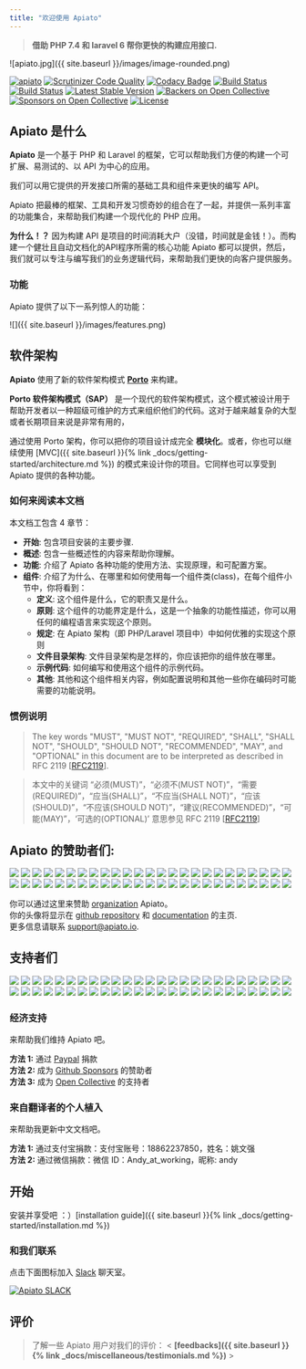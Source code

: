 ```yaml
---
title: "欢迎使用 Apiato"
---
```


> **借助 PHP 7.4 和 laravel 6 帮你更快的构建应用接口.**

![apiato.jpg]({{ site.baseurl }}/images/image-rounded.png)

[![apiato](https://img.shields.io/badge/Status-Awesome-brightgreen.svg)](https://github.com/apiato/apiato)
[![Scrutinizer Code Quality](https://scrutinizer-ci.com/g/apiato/apiato/badges/quality-score.png?b=master)](https://scrutinizer-ci.com/g/apiato/apiato/?branch=master)
[![Codacy Badge](https://api.codacy.com/project/badge/Grade/ce8fed7f8fcd492ebbe5ef0fb36c0a9a)](https://www.codacy.com/app/mahmoudz/apiato?utm_source=github.com&utm_medium=referral&utm_content=apiato/apiato&utm_campaign=badger)
[![Build Status](https://scrutinizer-ci.com/g/apiato/apiato/badges/build.png?b=master)](https://scrutinizer-ci.com/g/apiato/apiato/build-status/master)
[![Build Status](https://travis-ci.org/apiato/apiato.svg?branch=master)](https://travis-ci.org/apiato/apiato)
[![Latest Stable Version](https://poser.pugx.org/apiato/apiato/v/stable)](https://packagist.org/packages/apiato/apiato)
[![Backers on Open Collective](https://opencollective.com/apiato/backers/badge.svg)](#backers)
[![Sponsors on Open Collective](https://opencollective.com/apiato/sponsors/badge.svg)](#sponsors)
[![License](https://poser.pugx.org/apiato/apiato/license)](https://packagist.org/packages/apiato/apiato)


## Apiato 是什么

<!-- **Apiato** is a framework for building scalable and testable API-Centric Applications with PHP, build on top of Laravel. -->
**Apiato** 是一个基于 PHP 和 Laravel 的框架，它可以帮助我们方便的构建一个可扩展、易测试的、以 API 为中心的应用。
<!-- It is designed to help you build scalable API's faster, by providing tools and functionalities that facilitates the development of any API-Centric App. -->
我们可以用它提供的开发接口所需的基础工具和组件来更快的编写 API。
<!-- Apiato uses the best frameworks, tools and conventions in a very creative way, to deliver a rich set of features for a modern PHP Application. -->
Apiato 把最棒的框架、工具和开发习惯奇妙的组合在了一起，并提供一系列丰富的功能集合，来帮助我们构建一个现代化的 PHP 应用。
<!-- **Why!?** Because setting up a solid API from scratch is time consuming (and of course, time is money!).
Apiato gives you the core features of robust API's fully documented, for free; so you can focus on writing your business logic, thus deliver faster to your clients. -->
**为什么！？** 因为构建 API 是项目的时间消耗大户（没错，时间就是金钱！）。而构建一个健壮且自动文档化的API程序所需的核心功能 Apiato 都可以提供，然后，我们就可以专注与编写我们的业务逻辑代码，来帮助我们更快的向客户提供服务。

### 功能

<!-- Apiato comes with an amazing list of features. -->
Apiato 提供了以下一系列惊人的功能：

![]({{ site.baseurl }}/images/features.png)

## 软件架构

**Apiato** 使用了新的软件架构模式 **[Porto](https://github.com/Mahmoudz/Porto)** 来构建。

<!-- **Porto 软件架构模式（SAP）** is a modern Software Architectural Pattern, designed to help developers organize their Code in a super maintainable way. It is very helpful for big and long term projects, as they tend to have higher complexity with time. -->
**Porto 软件架构模式（SAP）** 是一个现代的软件架构模式，这个模式被设计用于帮助开发者以一种超级可维护的方式来组织他们的代码。这对于越来越复杂的大型或者长期项目来说是非常有用的，
<!-- It's completely **optional** to build your application using the Porto architecture.
Alternatively, you can build it using the [MVC]({{ site.baseurl }}{% link _docs/getting-started/architecture.md %}) architecture, and still benefit from all the features of Apiato. -->
通过使用 Porto 架构，你可以把你的项目设计成完全 **模块化**。或者，你也可以继续使用 [MVC]({{ site.baseurl }}{% link _docs/getting-started/architecture.md %}) 的模式来设计你的项目。它同样也可以享受到 Apiato 提供的各种功能。

### 如何来阅读本文档

本文档工包含 4 章节：
<!-- The documentation has 4 sections: -->

<!-- - **Getting Started**: contains mainly the project installation steps.
- **General**: contains few general things to get you started.
- **Features**: explains how to use each feature of Apiato, and show how it works and how it can be configured to meet your needs.
- **Components**: explains how, where and why you need to use each component "class". In each component page you will see:
  * **Definition**: what is the the component and what it's role.
  * **Principles**: the general principles of the component, which could be applied to any programming language.
  * **Rules**: how to apply the component principles in Apiato (a PHP/Laravel project), to ensure a smooth operation.
  * **Folder Structure**: the folder structure, that shows where to place your component.
  * **Code Sample**: a boilerplate to show how to write and use the component.
  * **Misc**: things related to the component, like configurations and other stuff you might need while coding. -->

- **开始**: 包含项目安装的主要步骤.
- **概述**: 包含一些概述性的内容来帮助你理解。
- **功能**: 介绍了 Apiato 各种功能的使用方法、实现原理，和可配置方案。
- **组件**: 介绍了为什么、在哪里和如何使用每一个组件类(class)，在每个组件小节中，你将看到：
  * **定义**: 这个组件是什么，它的职责又是什么。
  * **原则**: 这个组件的功能界定是什么，这是一个抽象的功能性描述，你可以用任何的编程语言来实现这个原则。
  * **规定**: 在 Apiato 架构（即 PHP/Laravel 项目中）中如何优雅的实现这个原则
  * **文件目录架构**: 文件目录架构是怎样的，你应该把你的组件放在哪里。
  * **示例代码**: 如何编写和使用这个组件的示例代码。
  * **其他**: 其他和这个组件相关内容，例如配置说明和其他一些你在编码时可能需要的功能说明。

### 惯例说明

> The key words "MUST", "MUST NOT", "REQUIRED", "SHALL", "SHALL NOT", "SHOULD", "SHOULD NOT", "RECOMMENDED", "MAY", and "OPTIONAL" in this document are to be interpreted as described in RFC 2119 [[RFC2119](http://tools.ietf.org/html/rfc2119)].

> 本文中的关键词 “必须(MUST)”，“必须不(MUST NOT)”，“需要(REQUIRED)”，“应当(SHALL)”，“不应当(SHALL NOT)”，“应该(SHOULD)”，“不应该(SHOULD NOT)”，“建议(RECOMMENDED)”，“可能(MAY)”，‘可选的(OPTIONAL)’ 意思参见 RFC 2119 [[RFC2119](http://tools.ietf.org/html/rfc2119)]

<a name="Sponsors"></a>
##  Apiato 的赞助者们:

<a href="https://opencollective.com/apiato/sponsor/0/website?requireActive=false" target="_blank"><img src="https://opencollective.com/apiato/sponsor/0/avatar.svg?requireActive=false"></a>
<a href="https://opencollective.com/apiato/sponsor/1/website?requireActive=false" target="_blank"><img src="https://opencollective.com/apiato/sponsor/1/avatar.svg?requireActive=false"></a>
<a href="https://opencollective.com/apiato/sponsor/2/website?requireActive=false" target="_blank"><img src="https://opencollective.com/apiato/sponsor/2/avatar.svg?requireActive=false"></a>
<a href="https://opencollective.com/apiato/sponsor/3/website?requireActive=false" target="_blank"><img src="https://opencollective.com/apiato/sponsor/3/avatar.svg?requireActive=false"></a>
<a href="https://opencollective.com/apiato/sponsor/4/website?requireActive=false" target="_blank"><img src="https://opencollective.com/apiato/sponsor/4/avatar.svg?requireActive=false"></a>
<a href="https://opencollective.com/apiato/sponsor/5/website?requireActive=false" target="_blank"><img src="https://opencollective.com/apiato/sponsor/5/avatar.svg?requireActive=false"></a>
<a href="https://opencollective.com/apiato/sponsor/6/website?requireActive=false" target="_blank"><img src="https://opencollective.com/apiato/sponsor/6/avatar.svg?requireActive=false"></a>
<a href="https://opencollective.com/apiato/sponsor/7/website?requireActive=false" target="_blank"><img src="https://opencollective.com/apiato/sponsor/7/avatar.svg?requireActive=false"></a>
<a href="https://opencollective.com/apiato/sponsor/8/website?requireActive=false" target="_blank"><img src="https://opencollective.com/apiato/sponsor/8/avatar.svg?requireActive=false"></a>
<a href="https://opencollective.com/apiato/sponsor/9/website?requireActive=false" target="_blank"><img src="https://opencollective.com/apiato/sponsor/9/avatar.svg?requireActive=false"></a>
<a href="https://opencollective.com/apiato/sponsor/10/website?requireActive=false" target="_blank"><img src="https://opencollective.com/apiato/sponsor/10/avatar.svg?requireActive=false"></a>
<a href="https://opencollective.com/apiato/sponsor/11/website?requireActive=false" target="_blank"><img src="https://opencollective.com/apiato/sponsor/11/avatar.svg?requireActive=false"></a>
<a href="https://opencollective.com/apiato/sponsor/12/website?requireActive=false" target="_blank"><img src="https://opencollective.com/apiato/sponsor/12/avatar.svg?requireActive=false"></a>
<a href="https://opencollective.com/apiato/sponsor/13/website?requireActive=false" target="_blank"><img src="https://opencollective.com/apiato/sponsor/13/avatar.svg?requireActive=false"></a>
<a href="https://opencollective.com/apiato/sponsor/14/website?requireActive=false" target="_blank"><img src="https://opencollective.com/apiato/sponsor/14/avatar.svg?requireActive=false"></a>
<a href="https://opencollective.com/apiato/sponsor/15/website?requireActive=false" target="_blank"><img src="https://opencollective.com/apiato/sponsor/15/avatar.svg?requireActive=false"></a>
<a href="https://opencollective.com/apiato/sponsor/16/website?requireActive=false" target="_blank"><img src="https://opencollective.com/apiato/sponsor/16/avatar.svg?requireActive=false"></a>
<a href="https://opencollective.com/apiato/sponsor/17/website?requireActive=false" target="_blank"><img src="https://opencollective.com/apiato/sponsor/17/avatar.svg?requireActive=false"></a>
<a href="https://opencollective.com/apiato/sponsor/18/website?requireActive=false" target="_blank"><img src="https://opencollective.com/apiato/sponsor/18/avatar.svg?requireActive=false"></a>
<a href="https://opencollective.com/apiato/sponsor/19/website?requireActive=false" target="_blank"><img src="https://opencollective.com/apiato/sponsor/19/avatar.svg?requireActive=false"></a>
<a href="https://opencollective.com/apiato/sponsor/20/website?requireActive=false" target="_blank"><img src="https://opencollective.com/apiato/sponsor/20/avatar.svg?requireActive=false"></a>
<a href="https://opencollective.com/apiato/sponsor/21/website?requireActive=false" target="_blank"><img src="https://opencollective.com/apiato/sponsor/21/avatar.svg?requireActive=false"></a>
<a href="https://opencollective.com/apiato/sponsor/22/website?requireActive=false" target="_blank"><img src="https://opencollective.com/apiato/sponsor/22/avatar.svg?requireActive=false"></a>
<a href="https://opencollective.com/apiato/sponsor/23/website?requireActive=false" target="_blank"><img src="https://opencollective.com/apiato/sponsor/23/avatar.svg?requireActive=false"></a>
<a href="https://opencollective.com/apiato/sponsor/24/website?requireActive=false" target="_blank"><img src="https://opencollective.com/apiato/sponsor/24/avatar.svg?requireActive=false"></a>
<a href="https://opencollective.com/apiato/sponsor/25/website?requireActive=false" target="_blank"><img src="https://opencollective.com/apiato/sponsor/25/avatar.svg?requireActive=false"></a>
<a href="https://opencollective.com/apiato/sponsor/26/website?requireActive=false" target="_blank"><img src="https://opencollective.com/apiato/sponsor/26/avatar.svg?requireActive=false"></a>
<a href="https://opencollective.com/apiato/sponsor/27/website?requireActive=false" target="_blank"><img src="https://opencollective.com/apiato/sponsor/27/avatar.svg?requireActive=false"></a>
<a href="https://opencollective.com/apiato/sponsor/28/website?requireActive=false" target="_blank"><img src="https://opencollective.com/apiato/sponsor/28/avatar.svg?requireActive=false"></a>
<a href="https://opencollective.com/apiato/sponsor/29/website?requireActive=false" target="_blank"><img src="https://opencollective.com/apiato/sponsor/29/avatar.svg?requireActive=false"></a>
<a href="https://opencollective.com/apiato/sponsor/30/website?requireActive=false" target="_blank"><img src="https://opencollective.com/apiato/sponsor/30/avatar.svg?requireActive=false"></a>
<a href="https://opencollective.com/apiato/sponsor/31/website?requireActive=false" target="_blank"><img src="https://opencollective.com/apiato/sponsor/31/avatar.svg?requireActive=false"></a>
<a href="https://opencollective.com/apiato/sponsor/32/website?requireActive=false" target="_blank"><img src="https://opencollective.com/apiato/sponsor/32/avatar.svg?requireActive=false"></a>
<a href="https://opencollective.com/apiato/sponsor/33/website?requireActive=false" target="_blank"><img src="https://opencollective.com/apiato/sponsor/33/avatar.svg?requireActive=false"></a>
<a href="https://opencollective.com/apiato/sponsor/34/website?requireActive=false" target="_blank"><img src="https://opencollective.com/apiato/sponsor/34/avatar.svg?requireActive=false"></a>
<a href="https://opencollective.com/apiato/sponsor/35/website?requireActive=false" target="_blank"><img src="https://opencollective.com/apiato/sponsor/35/avatar.svg?requireActive=false"></a>
<a href="https://opencollective.com/apiato/sponsor/36/website?requireActive=false" target="_blank"><img src="https://opencollective.com/apiato/sponsor/36/avatar.svg?requireActive=false"></a>
<a href="https://opencollective.com/apiato/sponsor/37/website?requireActive=false" target="_blank"><img src="https://opencollective.com/apiato/sponsor/37/avatar.svg?requireActive=false"></a>
<a href="https://opencollective.com/apiato/sponsor/38/website?requireActive=false" target="_blank"><img src="https://opencollective.com/apiato/sponsor/38/avatar.svg?requireActive=false"></a>
<a href="https://opencollective.com/apiato/sponsor/39/website?requireActive=false" target="_blank"><img src="https://opencollective.com/apiato/sponsor/39/avatar.svg?requireActive=false"></a>
<a href="https://opencollective.com/apiato/sponsor/40/website?requireActive=false" target="_blank"><img src="https://opencollective.com/apiato/sponsor/40/avatar.svg?requireActive=false"></a>
<a href="https://opencollective.com/apiato/sponsor/41/website?requireActive=false" target="_blank"><img src="https://opencollective.com/apiato/sponsor/41/avatar.svg?requireActive=false"></a>
<a href="https://opencollective.com/apiato/sponsor/42/website?requireActive=false" target="_blank"><img src="https://opencollective.com/apiato/sponsor/42/avatar.svg?requireActive=false"></a>
<a href="https://opencollective.com/apiato/sponsor/43/website?requireActive=false" target="_blank"><img src="https://opencollective.com/apiato/sponsor/43/avatar.svg?requireActive=false"></a>
<a href="https://opencollective.com/apiato/sponsor/44/website?requireActive=false" target="_blank"><img src="https://opencollective.com/apiato/sponsor/44/avatar.svg?requireActive=false"></a>
<a href="https://opencollective.com/apiato/sponsor/45/website?requireActive=false" target="_blank"><img src="https://opencollective.com/apiato/sponsor/45/avatar.svg?requireActive=false"></a>
<a href="https://opencollective.com/apiato/sponsor/46/website?requireActive=false" target="_blank"><img src="https://opencollective.com/apiato/sponsor/46/avatar.svg?requireActive=false"></a>
<a href="https://opencollective.com/apiato/sponsor/47/website?requireActive=false" target="_blank"><img src="https://opencollective.com/apiato/sponsor/47/avatar.svg?requireActive=false"></a>
<a href="https://opencollective.com/apiato/sponsor/48/website?requireActive=false" target="_blank"><img src="https://opencollective.com/apiato/sponsor/48/avatar.svg?requireActive=false"></a>
<a href="https://opencollective.com/apiato/sponsor/49/website?requireActive=false" target="_blank"><img src="https://opencollective.com/apiato/sponsor/49/avatar.svg?requireActive=false"></a>

你可以通过这里来赞助 [organization](https://opencollective.com/apiato/contribute/) Apiato。
<br>
你的头像将显示在 [github repository](https://github.com/apiato/apiato/) 和 [documentation](http://apiato.io/) 的主页.
<br>
更多信息请联系 <a href = "mailto: support@apiato.io">support@apiato.io</a>.


<a name="Backers"></a>
## 支持者们

<a href="https://opencollective.com/apiato/backer/0/website?requireActive=false" target="_blank"><img src="https://opencollective.com/apiato/backer/0/avatar.svg?requireActive=false"></a>
<a href="https://opencollective.com/apiato/backer/1/website?requireActive=false" target="_blank"><img src="https://opencollective.com/apiato/backer/1/avatar.svg?requireActive=false"></a>
<a href="https://opencollective.com/apiato/backer/2/website?requireActive=false" target="_blank"><img src="https://opencollective.com/apiato/backer/2/avatar.svg?requireActive=false"></a>
<a href="https://opencollective.com/apiato/backer/3/website?requireActive=false" target="_blank"><img src="https://opencollective.com/apiato/backer/3/avatar.svg?requireActive=false"></a>
<a href="https://opencollective.com/apiato/backer/4/website?requireActive=false" target="_blank"><img src="https://opencollective.com/apiato/backer/4/avatar.svg?requireActive=false"></a>
<a href="https://opencollective.com/apiato/backer/5/website?requireActive=false" target="_blank"><img src="https://opencollective.com/apiato/backer/5/avatar.svg?requireActive=false"></a>
<a href="https://opencollective.com/apiato/backer/6/website?requireActive=false" target="_blank"><img src="https://opencollective.com/apiato/backer/6/avatar.svg?requireActive=false"></a>
<a href="https://opencollective.com/apiato/backer/7/website?requireActive=false" target="_blank"><img src="https://opencollective.com/apiato/backer/7/avatar.svg?requireActive=false"></a>
<a href="https://opencollective.com/apiato/backer/8/website?requireActive=false" target="_blank"><img src="https://opencollective.com/apiato/backer/8/avatar.svg?requireActive=false"></a>
<a href="https://opencollective.com/apiato/backer/9/website?requireActive=false" target="_blank"><img src="https://opencollective.com/apiato/backer/9/avatar.svg?requireActive=false"></a>
<a href="https://opencollective.com/apiato/backer/10/website?requireActive=false" target="_blank"><img src="https://opencollective.com/apiato/backer/10/avatar.svg?requireActive=false"></a>
<a href="https://opencollective.com/apiato/backer/11/website?requireActive=false" target="_blank"><img src="https://opencollective.com/apiato/backer/11/avatar.svg?requireActive=false"></a>
<a href="https://opencollective.com/apiato/backer/12/website?requireActive=false" target="_blank"><img src="https://opencollective.com/apiato/backer/12/avatar.svg?requireActive=false"></a>
<a href="https://opencollective.com/apiato/backer/13/website?requireActive=false" target="_blank"><img src="https://opencollective.com/apiato/backer/13/avatar.svg?requireActive=false"></a>
<a href="https://opencollective.com/apiato/backer/14/website?requireActive=false" target="_blank"><img src="https://opencollective.com/apiato/backer/14/avatar.svg?requireActive=false"></a>
<a href="https://opencollective.com/apiato/backer/15/website?requireActive=false" target="_blank"><img src="https://opencollective.com/apiato/backer/15/avatar.svg?requireActive=false"></a>
<a href="https://opencollective.com/apiato/backer/16/website?requireActive=false" target="_blank"><img src="https://opencollective.com/apiato/backer/16/avatar.svg?requireActive=false"></a>
<a href="https://opencollective.com/apiato/backer/17/website?requireActive=false" target="_blank"><img src="https://opencollective.com/apiato/backer/17/avatar.svg?requireActive=false"></a>
<a href="https://opencollective.com/apiato/backer/18/website?requireActive=false" target="_blank"><img src="https://opencollective.com/apiato/backer/18/avatar.svg?requireActive=false"></a>
<a href="https://opencollective.com/apiato/backer/19/website?requireActive=false" target="_blank"><img src="https://opencollective.com/apiato/backer/19/avatar.svg?requireActive=false"></a>
<a href="https://opencollective.com/apiato/backer/20/website?requireActive=false" target="_blank"><img src="https://opencollective.com/apiato/backer/20/avatar.svg?requireActive=false"></a>
<a href="https://opencollective.com/apiato/backer/21/website?requireActive=false" target="_blank"><img src="https://opencollective.com/apiato/backer/21/avatar.svg?requireActive=false"></a>
<a href="https://opencollective.com/apiato/backer/22/website?requireActive=false" target="_blank"><img src="https://opencollective.com/apiato/backer/22/avatar.svg?requireActive=false"></a>
<a href="https://opencollective.com/apiato/backer/23/website?requireActive=false" target="_blank"><img src="https://opencollective.com/apiato/backer/23/avatar.svg?requireActive=false"></a>
<a href="https://opencollective.com/apiato/backer/24/website?requireActive=false" target="_blank"><img src="https://opencollective.com/apiato/backer/24/avatar.svg?requireActive=false"></a>
<a href="https://opencollective.com/apiato/backer/25/website?requireActive=false" target="_blank"><img src="https://opencollective.com/apiato/backer/25/avatar.svg?requireActive=false"></a>
<a href="https://opencollective.com/apiato/backer/26/website?requireActive=false" target="_blank"><img src="https://opencollective.com/apiato/backer/26/avatar.svg?requireActive=false"></a>
<a href="https://opencollective.com/apiato/backer/27/website?requireActive=false" target="_blank"><img src="https://opencollective.com/apiato/backer/27/avatar.svg?requireActive=false"></a>
<a href="https://opencollective.com/apiato/backer/28/website?requireActive=false" target="_blank"><img src="https://opencollective.com/apiato/backer/28/avatar.svg?requireActive=false"></a>
<a href="https://opencollective.com/apiato/backer/29/website?requireActive=false" target="_blank"><img src="https://opencollective.com/apiato/backer/29/avatar.svg?requireActive=false"></a>
<a href="https://opencollective.com/apiato/backer/30/website?requireActive=false" target="_blank"><img src="https://opencollective.com/apiato/backer/30/avatar.svg?requireActive=false"></a>
<a href="https://opencollective.com/apiato/backer/31/website?requireActive=false" target="_blank"><img src="https://opencollective.com/apiato/backer/31/avatar.svg?requireActive=false"></a>
<a href="https://opencollective.com/apiato/backer/32/website?requireActive=false" target="_blank"><img src="https://opencollective.com/apiato/backer/32/avatar.svg?requireActive=false"></a>
<a href="https://opencollective.com/apiato/backer/33/website?requireActive=false" target="_blank"><img src="https://opencollective.com/apiato/backer/33/avatar.svg?requireActive=false"></a>
<a href="https://opencollective.com/apiato/backer/34/website?requireActive=false" target="_blank"><img src="https://opencollective.com/apiato/backer/34/avatar.svg?requireActive=false"></a>
<a href="https://opencollective.com/apiato/backer/35/website?requireActive=false" target="_blank"><img src="https://opencollective.com/apiato/backer/35/avatar.svg?requireActive=false"></a>
<a href="https://opencollective.com/apiato/backer/36/website?requireActive=false" target="_blank"><img src="https://opencollective.com/apiato/backer/36/avatar.svg?requireActive=false"></a>
<a href="https://opencollective.com/apiato/backer/37/website?requireActive=false" target="_blank"><img src="https://opencollective.com/apiato/backer/37/avatar.svg?requireActive=false"></a>
<a href="https://opencollective.com/apiato/backer/38/website?requireActive=false" target="_blank"><img src="https://opencollective.com/apiato/backer/38/avatar.svg?requireActive=false"></a>
<a href="https://opencollective.com/apiato/backer/39/website?requireActive=false" target="_blank"><img src="https://opencollective.com/apiato/backer/39/avatar.svg?requireActive=false"></a>
<a href="https://opencollective.com/apiato/backer/40/website?requireActive=false" target="_blank"><img src="https://opencollective.com/apiato/backer/40/avatar.svg?requireActive=false"></a>
<a href="https://opencollective.com/apiato/backer/41/website?requireActive=false" target="_blank"><img src="https://opencollective.com/apiato/backer/41/avatar.svg?requireActive=false"></a>
<a href="https://opencollective.com/apiato/backer/42/website?requireActive=false" target="_blank"><img src="https://opencollective.com/apiato/backer/42/avatar.svg?requireActive=false"></a>
<a href="https://opencollective.com/apiato/backer/43/website?requireActive=false" target="_blank"><img src="https://opencollective.com/apiato/backer/43/avatar.svg?requireActive=false"></a>
<a href="https://opencollective.com/apiato/backer/44/website?requireActive=false" target="_blank"><img src="https://opencollective.com/apiato/backer/44/avatar.svg?requireActive=false"></a>
<a href="https://opencollective.com/apiato/backer/45/website?requireActive=false" target="_blank"><img src="https://opencollective.com/apiato/backer/45/avatar.svg?requireActive=false"></a>
<a href="https://opencollective.com/apiato/backer/46/website?requireActive=false" target="_blank"><img src="https://opencollective.com/apiato/backer/46/avatar.svg?requireActive=false"></a>
<a href="https://opencollective.com/apiato/backer/47/website?requireActive=false" target="_blank"><img src="https://opencollective.com/apiato/backer/47/avatar.svg?requireActive=false"></a>
<a href="https://opencollective.com/apiato/backer/48/website?requireActive=false" target="_blank"><img src="https://opencollective.com/apiato/backer/48/avatar.svg?requireActive=false"></a>
<a href="https://opencollective.com/apiato/backer/49/website?requireActive=false" target="_blank"><img src="https://opencollective.com/apiato/backer/49/avatar.svg?requireActive=false"></a>

<a name="Donations"></a>
### 经济支持

来帮助我们维持 Apiato 吧。

<b>方法 1:</b> 通过 [Paypal](https://paypal.me/mzmmzz) 捐款
<br>
<b>方法 2:</b> 成为 [Github Sponsors](https://github.com/sponsors/Mahmoudz) 的赞助者
<br>
<b>方法 3:</b> 成为 [Open Collective](https://opencollective.com/apiato/contribute) 的支持者


<a name="translator"></a>
### 来自翻译者的个人植入

来帮助我更新中文文档吧。

<b>方法 1:</b> 通过支付宝捐款：支付宝账号：18862237850，姓名：姚文强
<br>
<b>方法 2:</b> 通过微信捐款：微信 ID：Andy_at_working，昵称: andy


<a name="Getting started"></a>
## 开始

安装并享受吧 ：）[installation guide]({{ site.baseurl }}{% link _docs/getting-started/installation.md %})


<!--**LTS (Long-Term Support)** release is available. And offers support for 12 months, after the release date.-->
<!--The current LTS version is **7.2** (Release date 2017-11-11).-->
<!--It offers bug fixes (for 12 months) and security updates (for 12 months). And does not get any new features.-->

<a name="Chat"></a>
### 和我们联系

点击下面图标加入 [Slack](https://slackin-mezlsumyvc.now.sh/) 聊天室。

<a href="https://slackin-mezlsumyvc.now.sh/">
   <img src="https://s19.postimg.cc/h7pvzy9ar/Slack-i_OS-icon.png" alt="Apiato SLACK"/>
</a>


<a name="Testimonials"></a>
## 评价

> 了解一些 Apiato 用户对我们的评价： < **[feedbacks]({{ site.baseurl }}{% link _docs/miscellaneous/testimonials.md %})** >

